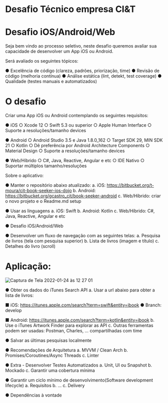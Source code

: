 # Desafio Técnico empresa CI&T

# Desafio iOS/Android/Web

Seja bem vindo ao processo seletivo, neste desafio queremos avaliar sua capacidade de
desenvolver um App iOS ou Android.

Será avaliado os seguintes tópicos:

● Excelência de código (clareza, padrões, priorização, time)
● Revisão de código (melhoria contínua)
● Análise estática (lint, detekt, test coverage)
● Qualidade (testes manuais e automatizados)

# O desafio

Criar uma App iOS ou Android contemplando os seguintes requisitos:

● iOS
  ○ Xcode 12
  ○ Swift 5.3 ou superior
  ○ Apple Human Interface
  ○ Suporte a resoluções/tamanho devices

● Android
  ○ Android Studio 3.5 e Java 1.8.0_162
  ○ Target SDK 29, MIN SDK 21
  ○ Kotlin
  ○ Dê preferência por Android Architecture Components
  ○ Material Design
  ○ Suporte a resoluções/tamanho devices

● Web/Híbrido
  ○ C#, Java, Reactive, Angular e etc
  ○ IDE Nativo
  ○ Suportar múltiplos tamanho/resoluções

Sobre o aplicativo:

● Manter o repositório abaixo atualizado:
  a. iOS: https://bitbucket.org/t-moura/cit-book-seeker-ios-dojo
  b. Android: https://bitbucket.org/gcastro_cit/book-seeker-android
  c. Web/Híbrido: criar o novo projeto e o Readme.md setup

● Usar as linguagens
  a. iOS: Swift
  b. Android: Kotlin
  c. Web/Híbrido: C#, Java, Reactive, Angular e etc

● Desafio iOS/Android/Web

● Desenvolver um fluxo de navegação com as seguintes telas:
  a. Pesquisa de livros (tela com pesquisa superior)
  b. Lista de livros (imagem e título)
  c. Detalhes do livro (scroll)
  
  # Aplicação:
   
![Captura de Tela 2022-01-24 às 12 27 01](https://user-images.githubusercontent.com/17858685/151552962-f2b0379a-4a6a-47e2-b81f-b6044c2fdd48.png)
   

● Obter os dados do iTunes Search API
  a. Usar a url abaixo para obter a lista de livros:

■ iOS: https://itunes.apple.com/search?term=swift&entity=ibook
  ● Branch: develop
  
      
■ Android: https://itunes.apple.com/search?term=kotlin&entity=ibook
  b. Use o iTunes Artwork Finder para explorar as API
  c. Outras ferramentas podem ser usadas: Postman, Charles, … compartilhadas
  com time
  
  
● Salvar as últimas pesquisas localmente

● Recomendações de Arquitetura
  a. MVVM / Clean Arch
  b. Promises/Coroutines/Async Threads
  c. Linter
  
● Extra - Desenvolver Testes Automatizados
  a. Unit, UI ou Snapshot
  b. Mockado
  c. Garantir uma cobertura mínima
  
● Garantir um ciclo mínimo de desenvolvimento(Software development lifecycle)
  a. Requisitos
  b. …
  c. Delivery
  
● Dependências à vontade
